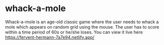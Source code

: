 # whack-a-mole
 Whack-a-mole is an age-old classic game where the user needs to whack a mole which appears on random grid using the mouse.
 The user has to score within a time period of 60s or he/she loses.
You can view it live here
https://fervent-hermann-7a7e94.netlify.app/
